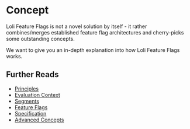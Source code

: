 # Concept

Loli Feature Flags is not a novel solution by itself - it rather combines/merges
established feature flag architectures and cherry-picks some outstanding concepts.

We want to give you an in-depth explanation into how Loli Feature Flags works.

## Further Reads

- [Principles](./principles.md)
- [Evaluation Context](./evaluation-context.md)
- [Segments](./segments.md)
- [Feature Flags](./feature-flags.md)
- [Specification](./specification.md)
- [Advanced Concepts](./advanced/)
